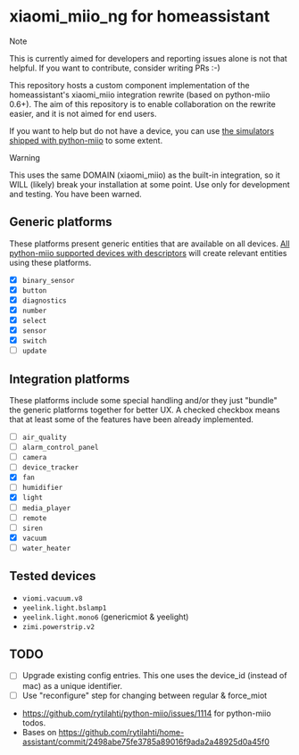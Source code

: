 # xiaomi_miio_ng for homeassistant

> [!NOTE]
> This is currently aimed for developers and reporting issues alone is not that helpful. If you want to contribute, consider writing PRs :-)

This repository hosts a custom component implementation of the homeassistant's xiaomi_miio integration rewrite (based on python-miio 0.6+).
The aim of this repository is to enable collaboration on the rewrite easier, and it is not aimed for end users.

If you want to help but do not have a device, you can use [the simulators shipped with python-miio](https://python-miio.readthedocs.io/en/latest/simulator.html) to some extent.

> [!WARNING]
> This uses the same DOMAIN (xiaomi_miio) as the built-in integration, so it WILL (likely) break your installation at some point. Use only for development and testing. You have been warned.

## Generic platforms

These platforms present generic entities that are available on all devices.
[All python-miio supported devices with descriptors](https://github.com/rytilahti/python-miio/issues/1617) will create relevant entities using these platforms.

* [x] `binary_sensor`
* [x] `button`
* [x] `diagnostics`
* [x] `number`
* [x] `select`
* [x] `sensor`
* [x] `switch`
* [ ] `update`

## Integration platforms

These platforms include some special handling and/or they just "bundle" the generic platforms together for better UX.
A checked checkbox means that at least some of the features have been already implemented.

* [ ] `air_quality`
* [ ] `alarm_control_panel`
* [ ] `camera`
* [ ] `device_tracker`
* [x] `fan`
* [ ] `humidifier`
* [x] `light`
* [ ] `media_player`
* [ ] `remote`
* [ ] `siren`
* [x] `vacuum`
* [ ] `water_heater`

## Tested devices

* `viomi.vacuum.v8`
* `yeelink.light.bslamp1`
* `yeelink.light.mono6` (genericmiot & yeelight)
* `zimi.powerstrip.v2`

## TODO
* [ ] Upgrade existing config entries. This one uses the device_id (instead of mac) as a unique identifier.
* [ ] Use "reconfigure" step for changing between regular & force_miot
* https://github.com/rytilahti/python-miio/issues/1114 for python-miio todos.
* Bases on https://github.com/rytilahti/home-assistant/commit/2498abe75fe3785a89016f9ada2a48925d0a45f0
